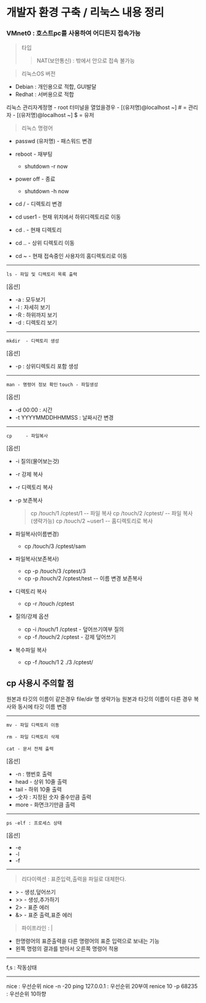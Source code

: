 # 개발자 환경 구축 / 리눅스 내용 정리

### VMnet0 : 호스트pc를 사용하여 어디든지 접속가능

> 타입
>> NAT(보안통신) : 밖에서 안으로 접속 불가능

> 리눅스OS 버전
  + Debian : 개인용으로 적합, GUI발달
  + Redhat : 서버용으로 적합

리눅스 관리자계정명 - root
터미널을 열었을경우 
	- [(유저명)@localhost ~] # = 관리자
	- [(유저명)@localhost ~] $ = 유저

> 리눅스 명령어
+ passwd (유저명) - 패스워드 변경

+ reboot 	- 재부팅				
	+ shutdown -r now	

+ power off	- 종료
	+ shutdown -h now

+ cd /		- 디렉토리 변경
+ cd user1 	- 현재 위치에서 하위디렉토리로 이동
+ cd .		- 현재 디렉토리 
+ cd .. 	- 상위 디렉토리 이동 
+ cd ~		- 현재 접속중인 사용자의 홈디렉토리로 이동 
- - -
`ls	- 파일 및 디렉토리 목록 출력`

[옵션]

+ -a : 모두보기
+  -l : 자세히 보기
+ -R : 하위까지 보기
+ -d : 디렉토리 보기
- - -
`mkdir	- 디렉토리 생성`

[옵션]

+ -p : 상위디렉토리 포함 생성
- - -
`man - 명령어 정보 확인` 
`touch - 파일생성`

[옵션]

+ -d 00:00 : 시간 
+ -t YYYYMMDDHHMMSS : 날짜시간 변경
- - -
`cp 	- 파일복사`

[옵션]

+ -i 질의(물어보는것)
+ -r 강제 복사
+ -r 디렉토리 복사
+ -p 보존복사

	> cp /touch/1 /cptest/1		-- 파일 복사
	> cp /touch/2 /cptest/		-- 파일 복사(생략가능)
	> cp /touch/2 ~user1		-- 홈디렉토리로 복사


+ 파일복사(이름변경)
	+ cp /touch/3 /cptest/sam	

+ 파일복사(보존복사)
	+ cp -p /touch/3 /cptest/3
	+ cp -p /touch/2  /cptest/test	-- 이름 변경 보존복사

+ 디렉토리 복사
	+ cp -r /touch 	/cptest

+ 질의/강제 옵션
	+ cp -i /touch/1	/cptest	- 덮어쓰기여부 질의
	+ cp -f /touch/2  /cptest - 강제 덮어쓰기

+ 복수파일 복사
	+ cp -f /touch/1 2 ./3 /cptest/	


## cp 사용시 주의할 점

원본과 타깃의 이름이 같은경우 file/dir 명 생략가능
원본과 타깃의 이름이 다른 경우 복사와 동시에 타깃 이름 변경
- - -
`mv - 파일 디렉토리 이동`

`rm - 파일 디렉토리 삭제`

`cat - 문서 전체 출력`

[옵션]

+ -n : 행번호 출력
+ head	- 상위 10줄 출력
+ tail	- 하위 10줄 출력
+ -숫자 : 지정된 숫자 줄수만큼 출력
+ more - 화면크기만큼 출력
- - -
`ps -elf : 프로세스 상태`

[옵션]

+ -e
+ -l
+ -f
- - -
> 리다이렉션 : 표준입력,출력을 파일로 대체한다.
+ \>	- 생성,덮어쓰기
+ \>>	- 생성,추가하기
+ 2>	- 표준 에러
+ &>	- 표준 출력,표준 에러

> 파이프라인 : |
+ 한명령어의 표준출력을 다른 명령어의 표준 입력으로 보내는 기능
+ 왼쪽 명령의 결과를 받아서 오른쪽 명령어 적용
- - -
f,s : 작동상태
- - -
nice : 우선순위
nice -n -20 ping 127.0.0.1 : 우선순위 20부여
renice 10 -p 68235 : 우선순위 10하향
